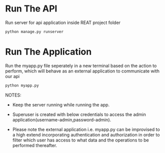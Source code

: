 # Run The API
Run server for api application inside REAT project folder
```bash
python manage.py runserver
```

# Run The Application
Run the myapp.py file seperately in a new terminal based on the action to perform, which will behave as an external application to communicate with our api
```bash
python myapp.py
```


NOTES: 

* Keep the server running while running the app.

* Superuser is created with below credentials to access the admin application(username-admin,password-admin).

* Please note the external application i.e. myapp.py can be improvised to a high extend incorporating authentication and authorization in order to filter which user has access to what data and the operations to be performed thereafter.
